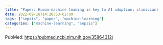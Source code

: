 ```yaml
---
title: "Paper: Human-machine teaming is key to AI adoption: clinicians' experiences with a deployed machine learning system"
date: 2022-09-18T14:26:53+02:00
tags: ["sepsis", "paper", "machine-learning"]
categories: ["machine-learning", "sepsis"]
---
```


PubMed: https://pubmed.ncbi.nlm.nih.gov/35864312/
